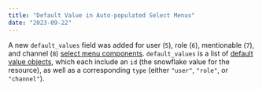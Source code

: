 ```yaml
---
title: "Default Value in Auto-populated Select Menus"
date: "2023-09-22"
---
```


A new `default_values` field was added for user (`5`), role (`6`), mentionable (`7`), and channel (`8`) [select menu components](/docs/interactions/message-components#select-menus). `default_values` is a list of [default value objects](/docs/interactions/message-components#select-menu-object-select-default-value-structure), which each include an `id` (the snowflake value for the resource), as well as a corresponding `type` (either `"user"`, `"role"`, or `"channel"`).
